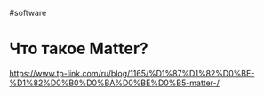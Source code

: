 #software 
# Что такое Matter?
https://www.tp-link.com/ru/blog/1165/%D1%87%D1%82%D0%BE-%D1%82%D0%B0%D0%BA%D0%BE%D0%B5-matter-/


